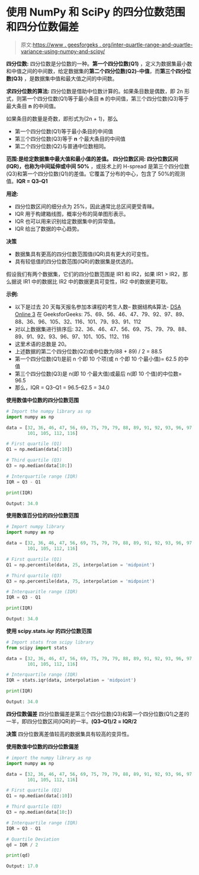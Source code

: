 # 使用 NumPy 和 SciPy 的四分位数范围和四分位数偏差

> 原文:[https://www . geesforgeks . org/inter-quartle-range-and-quartle-variance-using-numpy-and-scipy/](https://www.geeksforgeeks.org/interquartile-range-and-quartile-deviation-using-numpy-and-scipy/)

**四分位数:**
四分位数是分位数的一种。**第一个四分位数(Q1)** ，定义为数据集最小数和中值之间的中间数，给定数据集的**第二个四分位数(Q2)**–**中值**，而**第三个四分位数(Q3)** ，是数据集中值和最大值之间的中间数。

**求四分位数的算法:**
四分位数是借助中位数计算的。如果条目数是偶数，即 2n 形式，则第一个四分位数(Q1)等于最小条目 **n** 的中间值，第三个四分位数(Q3)等于最大条目 **n** 的中间值。

如果条目的数量是奇数，即形式为(2n + 1)，那么

*   第一个四分位数(Q1)等于最小条目的中间值
*   第三个四分位数(Q3)等于 **n** 个最大条目的中间值
*   第二个四分位数(Q2)与普通中位数相同。

**范围:**是给定数据集中最大值和最小值的差值。
**四分位数区间:**
四分位数区间(IQR)，也称为**中间延伸或中间 50%** ，或技术上的 H-spread 是第三个四分位数(Q3)和第一个四分位数(Q1)的差值。它覆盖了分布的中心，包含了 50%的观测值。**IQR = Q3–Q1**

**用途:**

*   四分位数区间的细分点为 25%，因此通常比总区间更受青睐。
*   IQR 用于构建箱线图，概率分布的简单图形表示。
*   IQR 也可以用来识别给定数据集中的异常值。
*   IQR 给出了数据的中心趋势。

**决策**

*   数据集具有更高的四分位数范围值(IQR)具有更大的可变性。
*   具有较低值的四分位数范围(IQR)的数据集是优选的。

假设我们有两个数据集，它们的四分位数范围是 IR1 和 IR2，如果 IR1 > IR2，那么据说 IR1 中的数据比 IR2 中的数据更具可变性，IR2 中的数据更可取。

**示例:**

*   以下是过去 20 天每天报名参加本课程的考生人数–
    数据结构&算法- [DSA Online 3](https://practice.geeksforgeeks.org/courses/dsa-online-2?utm_source=mautic&utm_medium=email&utm_campaign=DSA3_email) 在 GeeksforGeeks:
    75、69、56、46、47、79、92、97、89、88、36、96、105、32、116、101、79、93、91、112
*   对以上数据集进行排序后:
    32、36、46、47、56、69、75、79、79、88、89、91、92、93、96、97、101、105、112、116
*   这里术语的总数是 20。
*   上述数据的第二个四分位数(Q2)或中位数为(88 + 89) / 2 = 88.5
*   第一个四分位数(Q1)是前 n 个即 10 个项(或 n 个即 10 个最小值)= 62.5 的中值
*   第三个四分位数(Q3)是 n(即 10 个最大值)或最后 n(即 10 个值)的中位数= 96.5
*   那么，IQR = Q3–Q1 = 96.5–62.5 = 34.0

**使用数值中位数的四分位数范围**

```py
# Import the numpy library as np
import numpy as np

data = [32, 36, 46, 47, 56, 69, 75, 79, 79, 88, 89, 91, 92, 93, 96, 97, 
        101, 105, 112, 116]

# First quartile (Q1)
Q1 = np.median(data[:10])

# Third quartile (Q3)
Q3 = np.median(data[10:])

# Interquartile range (IQR)
IQR = Q3 - Q1

print(IQR)
```

```py
Output: 34.0
```

**使用数值百分位的四分位数范围**

```py
# Import numpy library
import numpy as np

data = [32, 36, 46, 47, 56, 69, 75, 79, 79, 88, 89, 91, 92, 93, 96, 97, 
        101, 105, 112, 116]

# First quartile (Q1)
Q1 = np.percentile(data, 25, interpolation = 'midpoint')

# Third quartile (Q3)
Q3 = np.percentile(data, 75, interpolation = 'midpoint')

# Interquaritle range (IQR)
IQR = Q3 - Q1

print(IQR)
```

```py
Output: 34.0
```

**使用 scipy.stats.iqr 的四分位数范围**

```py
# Import stats from scipy library
from scipy import stats

data = [32, 36, 46, 47, 56, 69, 75, 79, 79, 88, 89, 91, 92, 93, 96, 97, 
        101, 105, 112, 116]

# Interquartile range (IQR)
IQR = stats.iqr(data, interpolation = 'midpoint')

print(IQR)
```

```py
Output: 34.0
```

**四分位数偏差**
四分位数偏差是第三个四分位数(Q3)和第一个四分位数(Q1)之差的一半，即四分位数区间(IQR)的一半。**(Q3–Q1)/2 = IQR/2**

**决策**
四分位数离差值较高的数据集具有较高的变异性。

**使用数值中位数的四分位数偏差**

```py
# import the numpy library as np
import numpy as np

data = [32, 36, 46, 47, 56, 69, 75, 79, 79, 88, 89, 91, 92, 93, 96, 97, 
        101, 105, 112, 116]

# First quartile (Q1)
Q1 = np.median(data[:10])

# Third quartile (Q3)
Q3 = np.median(data[10:])

# Interquartile range (IQR)
IQR = Q3 - Q1

# Quartile Deviation
qd = IQR / 2

print(qd)      
```

```py
Output: 17.0
```